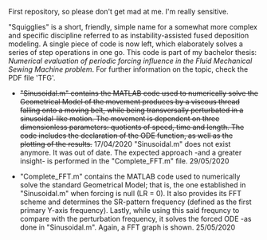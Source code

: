 First repository, so please don't get mad at me. I'm really sensitive.

"Squigglies" is a short, friendly, simple name for a somewhat more complex and specific discipline referred to as instability-assisted fused deposition modeling. A single piece of code is now left, which elaborately solves a series of step operations in one go. This code is part of my bachelor thesis: *Numerical evaluation of periodic forcing influence in the Fluid Mechanical Sewing Machine problem*. For further information on the topic, check the PDF file 'TFG'.

- ~~"Sinusoidal.m" contains the MATLAB code used to numerically solve the Geometrical Model of the movement produces by a viscous thread falling onto a moving belt, while being transversally perturbated in a sinusoidal-like motion. The movement is dependent on three dimensionless parameters: quotients of speed, time and length. The code includes the declaration of the ODE function, as well as the plotting of the results.~~
    17/04/2020
"Sinusoidal.m" does not exist anymore. It was out of date. The expected approach -and a greater insight- is performed in the "Complete_FFT.m" file.
    29/05/2020

- "Complete_FFT.m" contains the MATLAB code used to numerically solve the standard Geometrical Model; that is, the one established in "Sinusoidal.m" when forcing is null (LR = 0). It also provides its FFT scheme and determines the SR-pattern frequency (defined as the first primary Y-axis frequency). Lastly, while using this said frequncy to compare with the perturbation frequency, it solves the forced ODE -as done in "Sinusoidal.m". Again, a FFT graph is shown.
    25/05/2020
